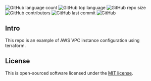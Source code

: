 ![GitHub language count](https://img.shields.io/github/languages/count/niece1/terraform-aws)
![GitHub top language](https://img.shields.io/github/languages/top/niece1/terraform-aws)
![GitHub repo size](https://img.shields.io/github/repo-size/niece1/terraform-aws)
![GitHub contributors](https://img.shields.io/github/contributors/niece1/terraform-aws)
![GitHub last commit](https://img.shields.io/github/last-commit/niece1/terraform-aws)
![GitHub](https://img.shields.io/github/license/niece1/terraform-aws)

## Intro

This repo is an example of AWS VPC instance configuration using terraform.

## License

This is open-sourced software licensed under the [MIT license](https://opensource.org/licenses/MIT).
